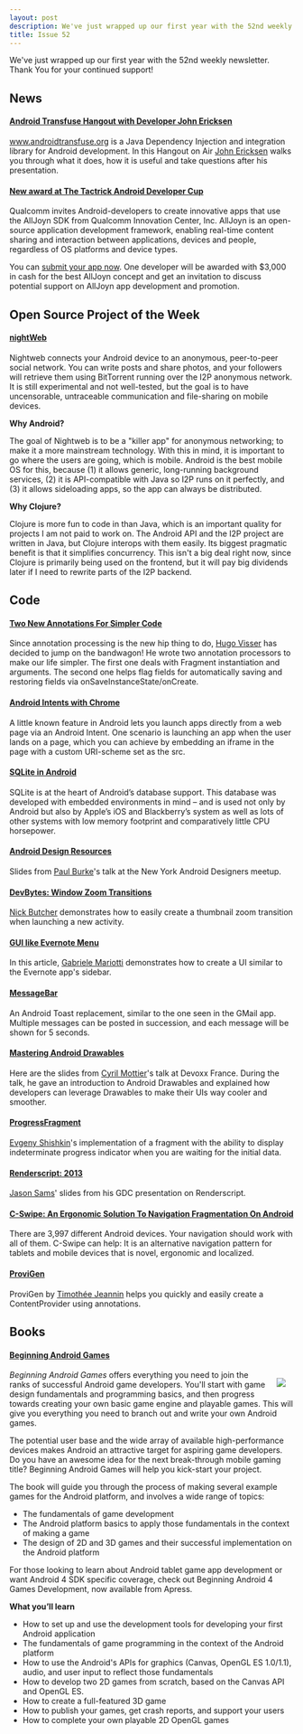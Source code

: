 ```yaml
---
layout: post
description: We've just wrapped up our first year with the 52nd weekly newsletter. Thank You for your continued support!
title: Issue 52
---
```

We've just wrapped up our first year with the 52nd weekly newsletter. Thank You for your continued support!

## News

#### [Android Transfuse Hangout with Developer John Ericksen](https://plus.google.com/u/0/events/cfb30vdnlkmgdlh67qmj14c0g1c)
www.androidtransfuse.org is a Java Dependency Injection and integration library for Android development.  In this Hangout on Air [John Ericksen](https://plus.google.com/101235736306258809897) walks you through what it does, how it is useful and take questions after his presentation.

#### [New award at The Tactrick Android Developer Cup](http://devcup.tactrick.com)
Qualcomm invites Android-developers to create innovative apps that use the AllJoyn SDK from Qualcomm Innovation Center, Inc. AllJoyn is an open-source application development framework, enabling real-time content sharing and interaction between applications, devices and people, regardless of OS platforms and device types.

You can [submit your app now](http://devcup.tactrick.com/). One developer will be awarded with $3,000 in cash for the best AllJoyn concept and get an invitation to discuss potential support on AllJoyn app development and promotion.

## Open Source Project of the Week

#### [nightWeb](http://nightweb.net)
Nightweb connects your Android device to an anonymous, peer-to-peer social network. You can write posts and share photos, and your followers will retrieve them using BitTorrent running over the I2P anonymous network. It is still experimental and not well-tested, but the goal is to have uncensorable, untraceable communication and file-sharing on mobile devices.

**Why Android?**

The goal of Nightweb is to be a "killer app" for anonymous networking; to make it a more mainstream technology. With this in mind, it is important to go where the users are going, which is mobile. Android is the best mobile OS for this, because (1) it allows generic, long-running background services, (2) it is API-compatible with Java so I2P runs on it perfectly, and (3) it allows sideloading apps, so the app can always be distributed.

**Why Clojure?**

Clojure is more fun to code in than Java, which is an important quality for projects I am not paid to work on. The Android API and the I2P project are written in Java, but Clojure interops with them easily. Its biggest pragmatic benefit is that it simplifies concurrency. This isn't a big deal right now, since Clojure is primarily being used on the frontend, but it will pay big dividends later if I need to rewrite parts of the I2P backend.

## Code

#### [Two New Annotations For Simpler Code](https://plus.google.com/u/0/102164807080986038267/posts/ik2LLa4hwH2)
Since annotation processing is the new hip thing to do, [Hugo Visser](https://plus.google.com/u/0/102164807080986038267) has decided to jump on the bandwagon! He wrote two annotation processors to make our life simpler. The first one deals with Fragment instantiation and arguments. The second one helps flag fields for automatically saving and restoring fields via onSaveInstanceState/onCreate.

#### [Android Intents with Chrome](https://developers.google.com/chrome/mobile/docs/intents)
A little known feature in Android lets you launch apps directly from a web page via an Android Intent. One scenario is launching an app when the user lands on a page, which you can achieve by embedding an iframe in the page with a custom URI-scheme set as the src.

#### [SQLite in Android](http://www.grokkingandroid.com/sqlite-in-android)
SQLite is at the heart of Android’s database support. This database was developed with embedded environments in mind – and is used not only by Android but also by Apple’s iOS and Blackberry’s system as well as lots of other systems with low memory footprint and comparatively little CPU horsepower.

#### [Android Design Resources](https://plus.google.com/u/0/113406723988623654387/posts/EjbsLMcQ63b)
Slides from [Paul Burke](https://plus.google.com/u/0/113406723988623654387)'s talk at the New York Android Designers meetup.

#### [DevBytes: Window Zoom Transitions](https://www.youtube.com/watch?v=XNF8pXr6whU&list=PLWz5rJ2EKKc_XOgcRukSoKKjewFJZrKV0&index=14)
[Nick Butcher](https://plus.google.com/118292708268361843293) demonstrates how to easily create a thumbnail zoom transition when launching a new activity.

#### [GUI like Evernote Menu](http://gmariotti.blogspot.com/2013/03/gui-like-evernote-menu.html)
In this article, [Gabriele Mariotti](https://plus.google.com/u/0/114432517923423045208) demonstrates how to create a UI similar to the Evernote app's sidebar.

#### [MessageBar](https://github.com/SimonVT/MessageBar)
An Android Toast replacement, similar to the one seen in the GMail app. Multiple messages can be posted in succession, and each message will be shown for 5 seconds.

#### [Mastering Android Drawables](https://speakerdeck.com/cyrilmottier/mastering-android-drawables)
Here are the slides from [Cyril Mottier](https://plus.google.com/118417777153109946393)'s talk at Devoxx France. During the talk, he gave an introduction to Android Drawables and explained how developers can leverage Drawables to make their UIs way cooler and smoother.

#### [ProgressFragment](http://johnkil.github.com/Android-ProgressFragment/)
[Evgeny Shishkin](https://plus.google.com/103735884602812230786)'s implementation of a fragment with the ability to display indeterminate progress indicator when you are waiting for the initial data.

#### [Renderscript: 2013](https://plus.google.com/u/0/113680924389579925739)
[Jason Sams](https://plus.google.com/u/0/113680924389579925739)' slides from his GDC presentation on Renderscript.

#### [C-Swipe: An Ergonomic Solution To Navigation Fragmentation On Android](http://mobile.smashingmagazine.com/2013/03/25/c-swipe-navigation-on-android/)
There are 3,997 different Android devices. Your navigation should work with all of them. C-Swipe can help: It is an alternative navigation pattern for tablets and mobile devices that is novel, ergonomic and localized.

#### [ProviGen](https://github.com/TimotheeJeannin/ProviGen)
ProviGen by [Timothée Jeannin](https://plus.google.com/107200437375741259404)
helps you quickly and easily create a ContentProvider using annotations.

## Books

#### [Beginning Android Games](http://amzn.to/10rZWpQ)
<img src="http://www.apress.com/media/catalog/product/cache/9/image/9df78eab33525d08d6e5fb8d27136e95/A/9/A9781430230427-3d_7.png" style="float: right; margin: 1em;" /> 

*Beginning Android Games* offers everything you need to join the ranks of successful Android game developers. You'll start with game design fundamentals and programming basics, and then progress towards creating your own basic game engine and playable games. This will give you everything you need to branch out and write your own Android games.

The potential user base and the wide array of available high-performance devices makes Android an attractive target for aspiring game developers. Do you have an awesome idea for the next break-through mobile gaming title? Beginning Android Games will help you kick-start your project.

The book will guide you through the process of making several example games for the Android platform, and involves a wide range of topics:

* The fundamentals of game development
* The Android platform basics to apply those fundamentals in the context of making a game
* The design of 2D and 3D games and their successful implementation on the Android platform

For those looking to learn about Android tablet game app development or want Android 4 SDK specific coverage, check out Beginning Android 4 Games Development, now available from Apress.

**What you’ll learn**

* How to set up and use the development tools for developing your first Android application
* The fundamentals of game programming in the context of the Android platform
* How to use the Android's APIs for graphics (Canvas, OpenGL ES 1.0/1.1), audio, and user input to reflect those fundamentals
* How to develop two 2D games from scratch, based on the Canvas API and OpenGL ES.
* How to create a full-featured 3D game
* How to publish your games, get crash reports, and support your users
* How to complete your own playable 2D OpenGL games

